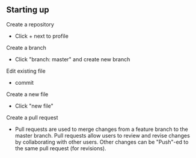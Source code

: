 ## Starting up

Create a repository 
 - Click + next to profile

Create a branch 
 - Click "branch: master" and create new branch

Edit existing file
 - commit
 
Create a new file
 - Click "new file"
 
Create a pull request 
 - Pull requests are used to merge changes from a feature branch to the master branch. 
   Pull requests allow users to review and revise changes by collaborating with other users.
   Other changes can be "Push"-ed to the same pull request (for revisions).
